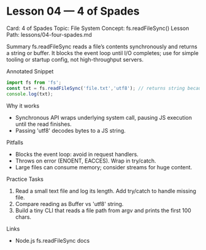# Lesson 04 — 4 of Spades
Card: 4 of Spades
Topic: File System
Concept: fs.readFileSync()
Lesson Path: lessons/04-four-spades.md

Summary
fs.readFileSync reads a file’s contents synchronously and returns a string or buffer. It blocks the event loop until I/O completes; use for simple tooling or startup config, not high-throughput servers.

Annotated Snippet
```js
import fs from 'fs';
const txt = fs.readFileSync('file.txt','utf8'); // returns string because 'utf8'
console.log(txt);
```

Why it works
- Synchronous API wraps underlying system call, pausing JS execution until the read finishes.
- Passing 'utf8' decodes bytes to a JS string.

Pitfalls
- Blocks the event loop: avoid in request handlers.
- Throws on error (ENOENT, EACCES). Wrap in try/catch.
- Large files can consume memory; consider streams for huge content.

Practice Tasks
1) Read a small text file and log its length. Add try/catch to handle missing file.
2) Compare reading as Buffer vs 'utf8' string.
3) Build a tiny CLI that reads a file path from argv and prints the first 100 chars.

Links
- Node.js fs.readFileSync docs